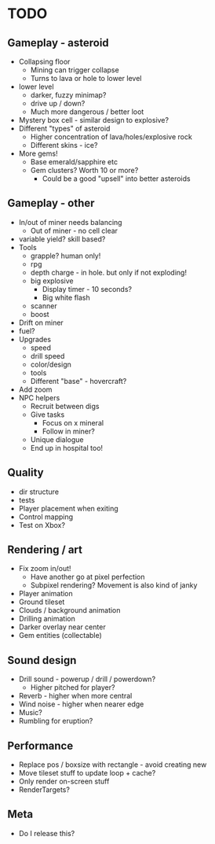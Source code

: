 # TODO

## Gameplay - asteroid

- Collapsing floor
    - Mining can trigger collapse
    - Turns to lava or hole to lower level
- lower level
    - darker, fuzzy minimap?
    - drive up / down?
    - Much more dangerous / better loot
- Mystery box cell - similar design to explosive?
- Different "types" of asteroid
    - Higher concentration of lava/holes/explosive rock
    - Different skins - ice?
- More gems!
    - Base emerald/sapphire etc
    - Gem clusters? Worth 10 or more?
        - Could be a good "upsell" into better asteroids

## Gameplay - other

- In/out of miner needs balancing
    - Out of miner - no cell clear
- variable yield? skill based?
- Tools
    - grapple? human only!
    - rpg
    - depth charge - in hole. but only if not exploding!
    - big explosive
        - Display timer - 10 seconds?
        - Big white flash
    - scanner
    - boost
- Drift on miner
- fuel?
- Upgrades
    - speed
    - drill speed
    - color/design
    - tools
    - Different "base" - hovercraft?
- Add zoom
- NPC helpers
    - Recruit between digs
    - Give tasks
        - Focus on x mineral
        - Follow in miner?
    - Unique dialogue
    - End up in hospital too!

## Quality

- dir structure
- tests
- Player placement when exiting
- Control mapping
- Test on Xbox?

## Rendering / art

- Fix zoom in/out!
  - Have another go at pixel perfection
  - Subpixel rendering? Movement is also kind of janky
- Player animation
- Ground tileset
- Clouds / background animation
- Drilling animation
- Darker overlay near center
- Gem entities (collectable)

## Sound design

- Drill sound - powerup / drill / powerdown?
    - Higher pitched for player?
- Reverb - higher when more central
- Wind noise - higher when nearer edge
- Music?
- Rumbling for eruption?

## Performance

- Replace pos / boxsize with rectangle - avoid creating new
- Move tileset stuff to update loop + cache?
- Only render on-screen stuff
- RenderTargets?

## Meta

- Do I release this?
